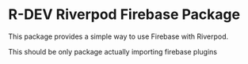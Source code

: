 # R-DEV Riverpod Firebase Package

This package provides a simple way to use Firebase with Riverpod.

This should be only package actually importing firebase plugins